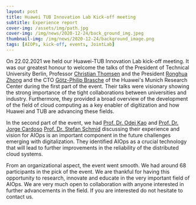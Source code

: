 ```yaml
---
layout: post
title: Huawei TUB Innovation Lab Kick-off meeting
subtitle: Experience report
cover-img: /assets/img/path.jpg
cover-img: /img/news/2020-12-24/back_ground_img.jpeg
thumbnail-img: /img/news/2020-12-24/background_image.png
tags: [AIOPs, kick-off, events, JointLab]
---
```


On 22.02.2021 we held our Huawei-TUB Innovation Lab kick-off meeting.  It was our greatest honour to welcome the talks of the President of Technical University Berlin, Professor [Christian Thomsen](https://www.tu.berlin/en/about/organization/executive-board/president/#:~:text=Christian%20Thomsen%2C%20President%20of%20Technische%20Universit%C3%A4t%20Berlin) and the President [Ronghua Zhong](https://www.linkedin.com/in/ronghua-zhong-533b041a7/?originalSubdomain=de) and the CTO [Götz-Philip Brasche](https://www.linkedin.com/in/g%C3%B6tz-philip-brasche-7397b/?originalSubdomain=de) of the Huawei's Munich Research Center during the first part of the event.
Their talks were visionary showing the strong importance of the tight collaborations between universities and industry. Furthermore, they provided a broad overview of the development of the field of cloud computing as a key enabler of digitization and how Huawei and TUB are advancing these fields.

In the second part of the event, we had [Prof. Dr. Odej Kao](https://www.cit.tu-berlin.de/kao/) and [Prof. Dr. Jorge Cardoso](https://jorge-cardoso.github.io/) [Prof. Dr. Stefan Schmid](https://www.univie.ac.at/ct/stefan/) discussing their experience and vision for AIOps is an important component in the future challenges emerging with digitalization. They identified AIOps as a crucial technology that will lead to further improvements in the reliability of the distributed cloud systems.

From an organizational aspect, the event went smooth. We had around 68 participants in the pick of the event. We are thankful for having this opportunity to research, innovate and educate in the very important field of AIOps. We are very much open to collaboration with anyone interested in further advancements in the field. If you are interested do not hesitate to contact us.
